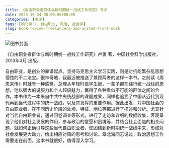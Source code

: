 ```yaml
---
title: 《自由职业者群体与新时期统一战线工作研究》书评
date: 2023-10-24 08:00:00+08:00
categories: [书评]
tags: [响马读书, 自由职业, 政治, 社会学]
slug: book-review-freelancers-and-united-front-work
---
```


<div class="p-3 text-center">
  <img class="img-fluid" src="/uploads/2023/1024/book-cover.png" alt="图书封面" style="max-width:400px; max-height:400px;">
</div>

《自由职业者群体与新时期统一战线工作研究》卢勇 著，中国社会科学出版社，2013年3月 出版。

自由职业，是创业的靠谱起点。坚持马克思主义学习实践，则是对抗纷繁杂乱思想侵蚀的不二法宝。很神奇地，我最近被推送了兼顾两者的这样一本书。之前读《周恩来传》时就有一种感觉，总理从年轻时做学生起，一辈子都在践行统一战线的思想，他以强大的说服力和个人超级魅力，赢得了各种看似不可能的群体之间的合作。本书作为一本来自中共中央统战部的课题成果，同样也追溯了中国从近代到现代再到当代过程中的统一战线，以及其发挥的重要作用。据此出发，对中国社会的自由职业者，在不同历史阶段的处境、特征、地位等都进行了描述和分析。尤其针对当代自由职业者，通过问卷调查等形式，进行了走访和详细的数据收集，客观呈现了他们对社会发展的作用，参与政治的意愿和困境等，并结合社会面临的相关问题，就如何正确引导这些当代自由职业者，使团结到新时期统一战线中来，形成对社会发展更大动力，给出相应对策的思考和讨论。章北海同志说过，政治思想工作需要走在前面。这本书就很好，值得深入学习。
